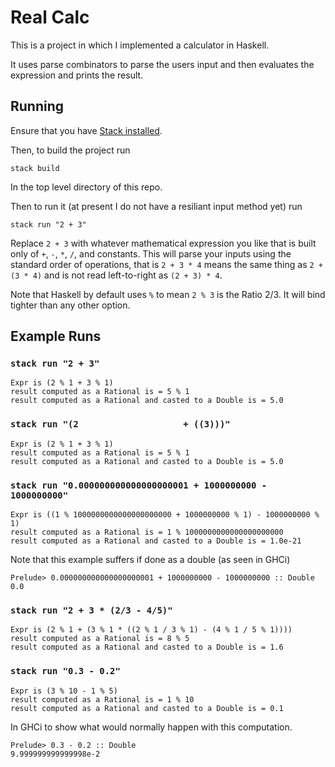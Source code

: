 # Real Calc

This is a project in which I implemented a calculator in Haskell.

It uses parse combinators to parse the users input and then evaluates the expression and prints the result.

## Running

Ensure that you have [Stack installed](https://docs.haskellstack.org/en/stable/README/).

Then, to build the project run

```
stack build
```

In the top level directory of this repo.

Then to run it (at present I do not have a resiliant input method yet) run

```
stack run "2 + 3"
```

Replace `2 + 3` with whatever mathematical expression you like that is built only of `+`, `-`, `*`, `/`, and constants.
This will parse your inputs using the standard order of operations, that is `2 + 3 * 4` means the same thing as
`2 + (3 * 4)` and is not read left-to-right as `(2 + 3) * 4`.

Note that Haskell by default uses `%` to mean `2 % 3` is the Ratio 2/3. It will bind tighter than any other option.

## Example Runs

### `stack run "2 + 3"`

```
Expr is (2 % 1 + 3 % 1)
result computed as a Rational is = 5 % 1
result computed as a Rational and casted to a Double is = 5.0
```

### `stack run "(2                    + ((3)))"`

```
Expr is (2 % 1 + 3 % 1)
result computed as a Rational is = 5 % 1
result computed as a Rational and casted to a Double is = 5.0
```

### `stack run "0.000000000000000000001 + 1000000000 - 1000000000"` 

```
Expr is ((1 % 1000000000000000000000 + 1000000000 % 1) - 1000000000 % 1)
result computed as a Rational is = 1 % 1000000000000000000000
result computed as a Rational and casted to a Double is = 1.0e-21
```

Note that this example suffers if done as a double (as seen in GHCi)

```
Prelude> 0.000000000000000000001 + 1000000000 - 1000000000 :: Double
0.0
``` 

### `stack run "2 + 3 * (2/3 - 4/5)"`

```
Expr is (2 % 1 + (3 % 1 * ((2 % 1 / 3 % 1) - (4 % 1 / 5 % 1))))
result computed as a Rational is = 8 % 5
result computed as a Rational and casted to a Double is = 1.6
```

### `stack run "0.3 - 0.2"`

```
Expr is (3 % 10 - 1 % 5)
result computed as a Rational is = 1 % 10
result computed as a Rational and casted to a Double is = 0.1
```

In GHCi to show what would normally happen with this computation.
```
Prelude> 0.3 - 0.2 :: Double
9.999999999999998e-2
```